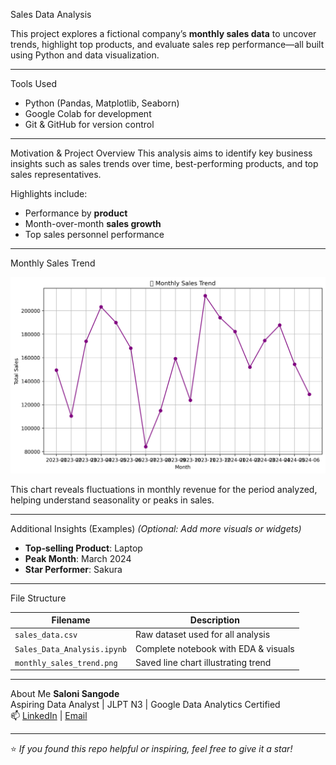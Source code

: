 Sales Data Analysis

This project explores a fictional company’s **monthly sales data** to uncover trends, highlight top products, and evaluate sales rep performance—all built using Python and data visualization.

---

 Tools Used
- Python (Pandas, Matplotlib, Seaborn)  
- Google Colab for development  
- Git & GitHub for version control

---

 Motivation & Project Overview
This analysis aims to identify key business insights such as sales trends over time, best-performing products, and top sales representatives.

Highlights include:
- Performance by **product**
- Month-over-month **sales growth**
- Top sales personnel performance

---

 Monthly Sales Trend

![Monthly Sales Trend](monthly_sales_trend.png)

This chart reveals fluctuations in monthly revenue for the period analyzed, helping understand seasonality or peaks in sales.

---

Additional Insights (Examples)
*(Optional: Add more visuals or widgets)*

- **Top‑selling Product**: Laptop  
- **Peak Month**: March 2024  
- **Star Performer**: Sakura

---

 File Structure

| Filename                    | Description                          |
|----------------------------|--------------------------------------|
| `sales_data.csv`           | Raw dataset used for all analysis    |
| `Sales_Data_Analysis.ipynb`| Complete notebook with EDA & visuals |
| `monthly_sales_trend.png`  | Saved line chart illustrating trend  |

---

 About Me
**Saloni Sangode**  
Aspiring Data Analyst | JLPT N3 | Google Data Analytics Certified  
📫 [LinkedIn](https://linkedin.com/in/saloni-sangode) | [Email](mailto:you@example.com)

---

⭐ *If you found this repo helpful or inspiring, feel free to give it a star!*

